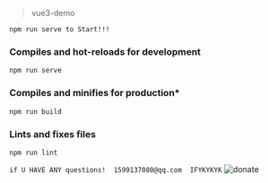 > vue3-demo
```
npm run serve to Start!!!
```

### Compiles and hot-reloads for development
```
npm run serve
```

### Compiles and minifies for production*
```
npm run build
```

### Lints and fixes files
```
npm run lint
```

`
if U HAVE ANY questions! 
1599137080@qq.com 
IFYKYKYK
`
![donate]("https://github.com/googidaddy/vue3-demo/blob/main/image/donate.jpg")
